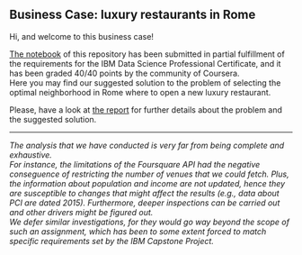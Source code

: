 ## Business Case: luxury restaurants in Rome  

Hi, and welcome to this business case!  

[The notebook](https://github.com/andrea-dm/Luxury-Restaurants-in-Rome/blob/master/solution.ipynb) of this repository has been submitted in partial fulfillment of the requirements for the IBM Data Science Professional Certificate, and it has been graded 40/40 points by the community of Coursera.  
Here you may find our suggested solution to the problem of selecting the optimal neighborhood in Rome where to open a new luxury restaurant.

Please, have a look at [the report](https://github.com/andrea-dm/Luxury-Restaurants-in-Rome/blob/master/report.md) for further details about the problem and the suggested solution.  

---------------------------------------

_The analysis that we have conducted is very far from being complete and exhaustive.  
For instance, the limitations of the Foursquare API had the negative conseguence of restricting the number of venues that we could fetch. Plus, the information about population and income are not updated, hence they are susceptible to changes that might affect the results (e.g., data about PCI are dated 2015). Furthermore, deeper inspections can be carried out and other drivers might be figured out.  
We defer similar investigations, for they would go way beyond the scope of such an assignment, which has been to some extent forced to match specific requirements set by the IBM Capstone Project._

